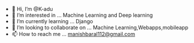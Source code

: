 - 👋 Hi, I’m @K-adu
- 👀 I’m interested in ... Machine Learning and Deep learning
- 🌱 I’m currently learning ... Django
- 💞️ I’m looking to collaborate on ... Machine Learning,Webapps,mobileapp
- 📫 How to reach me ... manishbaral112@gmail.com

<!---
K-adu/K-adu is a ✨ special ✨ repository because its `README.md` (this file) appears on your GitHub profile.
You can click the Preview link to take a look at your changes.
--->
